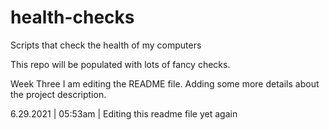 # health-checks
Scripts that check the health of my computers

This repo will be populated with lots of fancy checks.


Week Three
I am editing the README file. Adding some more details about the project description.

6.29.2021 |  05:53am | Editing this readme file yet again 

